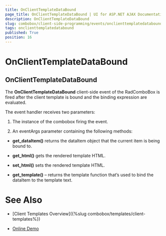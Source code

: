 ```yaml
---
title: OnClientTemplateDataBound
page_title: OnClientTemplateDataBound | UI for ASP.NET AJAX Documentation
description: OnClientTemplateDataBound
slug: combobox/client-side-programming/events/onclienttemplatedatabound
tags: onclienttemplatedatabound
published: True
position: 16
---
```


# OnClientTemplateDataBound



## OnClientTemplateDataBound

The __OnClientTemplateDataBound__ client-side event of the RadComboBox is fired after the client template is bound and the binding expression are evaluated.

The event handler receives two parameters:

1. The instance of the combobox firing the event.

1. An eventArgs parameter containing the following methods:

* __get_dataItem()__ returns the dataItem object that the current item is being bound to.

* __get_html()__ gets the rendered template HTML.

* __set_html()__ sets the rendered template HTML.

* __get_template()__ – returns the template function that’s used to bind the dataItem to the template text.

# See Also

 * [Client Templates Overview]({%slug combobox/templates/client-templates%})

 * [Online Demo](http://demos.telerik.com/aspnet-ajax-beta/combobox/examples/functionality/clienttemplates/defaultcs.aspx)
